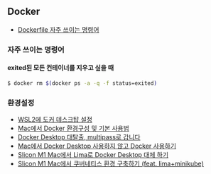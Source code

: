 ## Docker

- [Dockerfile 자주 쓰이는 명령어](https://www.daleseo.com/dockerfile/)

### 자주 쓰이는 명령어

#### exited된 모든 컨테이너를 지우고 싶을 때

```bash
$ docker rm $(docker ps -a -q -f status=exited)
```

### 환경설정
- [WSL2에 도커 데스크턉 설정](https://blog.wslhub.com/%EC%9C%A0%EB%A3%8C%EB%A1%9C-%EC%A0%84%ED%99%98%EB%90%98%EB%8A%94-%EB%8F%84%EC%BB%A4-%EB%8D%B0%EC%8A%A4%ED%81%AC%ED%86%B1-%EB%8C%80%EC%95%88-%EC%B0%BE%EA%B8%B0-%EC%9C%88%EB%8F%84%EC%9A%B0-%EC%82%AC%EC%9A%A9%EC%9E%90-74f1a261eb32)
- [Mac에서 Docker 환경구성 및 기본 사용법](https://bblog.tistory.com/297)
- [Docker Desktop 대탈출, multipass로 갑니다](https://jybaek.tistory.com/934)
- [Mac에서 Docker Desktop 사용하지 않고 Docker 사용하기](https://blog.bsk.im/2021/09/07/macos-docker-without-docker-feat-minikube-ko/)
- [Slicon M1 Mac에서 Lima로 Docker Desktop 대체 하기](https://breezymind.com/slicon-m1-mac-lima-docker-desktop-alternative/)
- [Slicon M1 Mac에서 쿠버네티스 환경 구축하기 (feat. lima+minikube)](https://breezymind.com/slicon-m1-mac-kubernetes-env-with-lima-minikube/)

